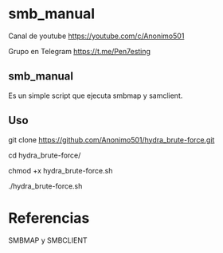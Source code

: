 # smb_manual

Canal de youtube  https://youtube.com/c/Anonimo501

Grupo en Telegram https://t.me/Pen7esting

## smb_manual

Es un simple script que ejecuta smbmap y samclient.



## Uso

git clone https://github.com/Anonimo501/hydra_brute-force.git

cd hydra_brute-force/

chmod +x hydra_brute-force.sh

./hydra_brute-force.sh


# Referencias

SMBMAP y SMBCLIENT
